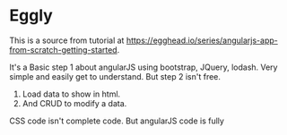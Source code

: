 # Eggly

This is a source from tutorial at https://egghead.io/series/angularjs-app-from-scratch-getting-started.

It's a Basic step 1 about angularJS using bootstrap, JQuery, lodash. 
Very simple and easily get to understand. But step 2 isn't free.

1. Load data to show in html.
2. And CRUD to modify a data.


CSS code isn't complete code. But angularJS code is fully 
